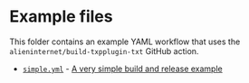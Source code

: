 # Example files

This folder contains an example YAML workflow that uses the 
`alieninternet/build-txpplugin-txt` GitHub action.

* [`simple.yml`](simple.yml) - [A very simple build and release example](simple.md)
